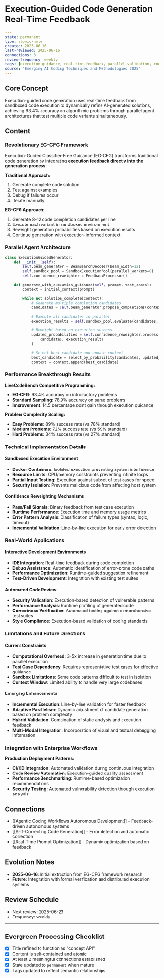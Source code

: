 # Execution-Guided Code Generation Real-Time Feedback

```yaml
---
state: permanent
type: atomic-note
created: 2025-06-16
last-reviewed: 2025-06-16
connections: 3
review-frequency: weekly
tags: [execution-guidance, real-time-feedback, parallel-validation, code-generation, iterative-refinement]
source: "Emerging AI Coding Techniques and Methodologies 2025"
---
```

## Core Concept

Execution-guided code generation uses real-time feedback from sandboxed code execution to dynamically refine AI-generated solutions, achieving 93.4% accuracy on algorithmic problems through parallel agent architectures that test multiple code variants simultaneously.

## Content

### Revolutionary EG-CFG Framework
Execution-Guided Classifier-Free Guidance (EG-CFG) transforms traditional code generation by integrating **execution feedback directly into the generation process**:

**Traditional Approach:**
1. Generate complete code solution
2. Test against examples  
3. Debug if failures occur
4. Iterate manually

**EG-CFG Approach:**
1. Generate 8-12 code completion candidates per line
2. Execute each variant in sandboxed environment
3. Reweight generation probabilities based on execution results
4. Continue generation with execution-informed context

### Parallel Agent Architecture

```python
class ExecutionGuidedGenerator:
    def __init__(self):
        self.beam_generator = BeamSearchDecoder(beam_width=12)
        self.sandbox_pool = SandboxExecutionPool(parallel_workers=8)
        self.confidence_reweighter = FeedbackProcessor()
        
    def generate_with_execution_guidance(self, prompt, test_cases):
        context = initial_context(prompt)
        
        while not solution_complete(context):
            # Generate multiple completion candidates
            candidates = self.beam_generator.propose_completions(context)
            
            # Execute all candidates in parallel
            execution_results = self.sandbox_pool.evaluate(candidates, test_cases)
            
            # Reweight based on execution success
            updated_probabilities = self.confidence_reweighter.process(
                candidates, execution_results
            )
            
            # Select best candidate and update context
            best_candidate = select_by_probability(candidates, updated_probabilities)
            context = context.append(best_candidate)
```

### Performance Breakthrough Results
**LiveCodeBench Competitive Programming:**
- **EG-CFG**: 93.4% accuracy on introductory problems
- **Standard Sampling**: 78.9% accuracy on same problems
- **Improvement**: 14.5 percentage point gain through execution guidance

**Problem Complexity Scaling:**
- **Easy Problems**: 89% success rate (vs 78% standard)
- **Medium Problems**: 72% success rate (vs 59% standard)  
- **Hard Problems**: 34% success rate (vs 27% standard)

### Technical Implementation Details

#### Sandboxed Execution Environment
- **Docker Containers**: Isolated execution preventing system interference
- **Resource Limits**: CPU/memory constraints preventing infinite loops
- **Partial Input Testing**: Execution against subset of test cases for speed
- **Security Isolation**: Prevents malicious code from affecting host system

#### Confidence Reweighting Mechanisms
- **Pass/Fail Signals**: Binary feedback from test case execution
- **Runtime Performance**: Execution time and memory usage metrics
- **Error Pattern Analysis**: Classification of failure types (syntax, logic, timeout)
- **Incremental Validation**: Line-by-line execution for early error detection

### Real-World Applications

#### Interactive Development Environments
- **IDE Integration**: Real-time feedback during code completion
- **Debug Assistance**: Automatic identification of error-prone code paths
- **Performance Optimization**: Runtime-guided suggestion refinement
- **Test-Driven Development**: Integration with existing test suites

#### Automated Code Review
- **Security Validation**: Execution-based detection of vulnerable patterns
- **Performance Analysis**: Runtime profiling of generated code
- **Correctness Verification**: Automated testing against comprehensive test suites
- **Style Compliance**: Execution-based validation of coding standards

### Limitations and Future Directions

#### Current Constraints
- **Computational Overhead**: 3-5x increase in generation time due to parallel execution
- **Test Case Dependency**: Requires representative test cases for effective guidance
- **Sandbox Limitations**: Some code patterns difficult to test in isolation
- **Context Window**: Limited ability to handle very large codebases

#### Emerging Enhancements
- **Incremental Execution**: Line-by-line validation for faster feedback
- **Adaptive Parallelism**: Dynamic adjustment of candidate generation based on problem complexity
- **Hybrid Validation**: Combination of static analysis and execution feedback
- **Multi-Modal Integration**: Incorporation of visual and textual debugging information

### Integration with Enterprise Workflows
**Production Deployment Patterns:**
- **CI/CD Integration**: Automated validation during continuous integration
- **Code Review Automation**: Execution-guided quality assessment
- **Performance Benchmarking**: Runtime-based optimization recommendations
- **Security Testing**: Automated vulnerability detection through execution analysis

## Connections

- [[Agentic Coding Workflows Autonomous Development]] - Feedback-driven autonomous systems
- [[Self-Correcting Code Generation]] - Error detection and automatic correction
- [[Real-Time Prompt Optimization]] - Dynamic optimization based on feedback

## Evolution Notes

- **2025-06-16**: Initial extraction from EG-CFG framework research
- **Future**: Integration with formal verification and distributed execution systems

## Review Schedule

- Next review: 2025-06-23
- Frequency: weekly

---

## Evergreen Processing Checklist

- [x] Title refined to function as "concept API"
- [x] Content is self-contained and atomic
- [x] At least 2 meaningful connections established  
- [x] State updated to `permanent` when mature
- [x] Tags updated to reflect semantic relationships